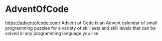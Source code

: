 # AdventOfCode
https://adventofcode.com/
Advent of Code is an Advent calendar of small programming puzzles for a variety of skill sets and skill levels that can be solved in any programming language you like.
